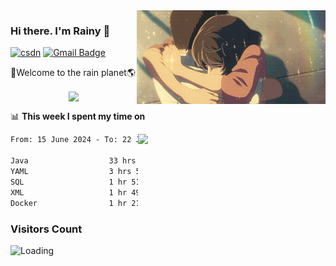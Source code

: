 <img  align='right' height="150" src="https://github.com/LikeRainDay/LikeRainDay/blob/master/pic/img_rain_1.gif?raw=true">



### Hi there. I'm Rainy :lemon:

[![csdn](https://img.shields.io/badge/-csdn-c14438?style=flat-square&logo=c&logoColor=white)](https://blog.csdn.net/qq_15807167)
[![Gmail Badge](https://img.shields.io/badge/-gmail-c14438?style=flat-square&logo=Gmail&logoColor=white&link=mailto:houshuai0816@gmail.com)](mailto:houshuai0816@gmail.com)

🚀Welcome to the rain planet🌎

<center>
<img align='center'  src="https://source.unsplash.com/user/rainyhehe/likes">
</center>

📊 **This week I spent my time on**

<img align='right'   width="300" src="https://github-readme-stats.vercel.app/api?username=LikeRainDay&show_icons=true&title_color=fff&icon_color=79ff97&text_color=9f9f9f&bg_color=151515&count_private=true">

<!--START_SECTION:waka-->

```txt
From: 15 June 2024 - To: 22 June 2024

Java                  33 hrs 22 mins  ███████████████████▒░░░░░   77.87 %
YAML                  3 hrs 55 mins   ██▒░░░░░░░░░░░░░░░░░░░░░░   09.16 %
SQL                   1 hr 51 mins    █░░░░░░░░░░░░░░░░░░░░░░░░   04.32 %
XML                   1 hr 49 mins    █░░░░░░░░░░░░░░░░░░░░░░░░   04.27 %
Docker                1 hr 21 mins    ▓░░░░░░░░░░░░░░░░░░░░░░░░   03.17 %
```

<!--END_SECTION:waka-->

### Visitors Count
<img align="left" src = "https://profile-counter.glitch.me/LikeRainDay/count.svg" alt ="Loading">
